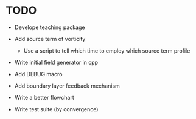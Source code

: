 # TODO
- Develope teaching package

- Add source term of vorticity
  - Use a script to tell which time to employ which source term profile
- Write initial field generator in cpp 
- Add DEBUG macro
- Add boundary layer feedback mechanism
- Write a better flowchart
- Write test suite (by convergence)

